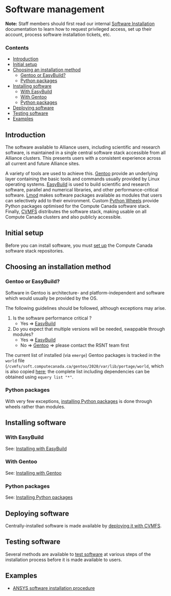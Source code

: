# Software management

**Note:** Staff members should first read our internal [Software
Installation](https://wiki.alliancecan.ca/wiki/Software_installation)
documentation to learn how to request privileged access, set up their account,
process software installation tickets, etc.

### Contents

- [Introduction](#introduction)
- [Initial setup](#initial-setup)
- [Choosing an installation method](#choosing-an-installation-method)
  - [Gentoo or EasyBuild?](#gentoo-or-easybuild)
  - [Python packages](#python-packages)
- [Installing software](#installing-software)
  - [With EasyBuild](#with-easybuild)
  - [With Gentoo](#with-gentoo)
  - [Python packages](#python-packages)
- [Deploying software](#deploying-software)
- [Testing software](#testing-software)
- [Examples](#examples)

## Introduction

The software available to Alliance users, including scientific and
research software, is maintained in a single central software stack accessible
from all Alliance clusters. This presents users with a consistent
experience across all current and future Alliance sites.

A variety of tools are used to achieve this. [Gentoo](https://www.gentoo.org/) 
provide an underlying layer containing the
basic tools and commands usually provided by Linux operating systems.
[EasyBuild](https://github.com/hpcugent/easybuild) is used to build scientific
and research software, parallel and numerical libraries, and other
performance-critical software.
[Lmod](https://www.tacc.utexas.edu/research-development/tacc-projects/lmod)
makes software packages available as modules that users can selectively add to
their environment. Custom [Python Wheels](http://pythonwheels.com/) provide
Python packages optimised for the Compute Canada software stack. Finally,
[CVMFS](https://cvmfs.readthedocs.io/en/stable/) distributes the software stack,
making usable on all Compute Canada clusters and also publicly accessible.

## Initial setup

Before you can install software, you must [set up](setup.md) the Compute Canada
software stack repositories.

## Choosing an installation method

### Gentoo or EasyBuild?

Software in Gentoo is architecture- and platform-independent and software which
would usually be provided by the OS.

The following guidelines should be followed, although exceptions may arise.

1. Is the software performance critical ?
   - Yes => [EasyBuild](easybuild.md)
2. Do you expect that multiple versions will be needed, swappable through
   modules?
   - Yes => [EasyBuild](easybuild.md)
   - No => [Gentoo](gentoo.md) => please contact the RSNT team first

The current list of installed (via `emerge`) Gentoo packages is tracked in the
`world` file (`/cvmfs/soft.computecanada.ca/gentoo/2020/var/lib/portage/world`,
which is also copied
[here](https://github.com/ComputeCanada/gentoo-overlay/blob/main/etc/portage/world);
the complete list including dependencies can be obtained using `equery list
"*"`.

### Python packages

With very few exceptions, [installing Python packages](python.md) is done
through wheels rather than modules.

## Installing software

### With EasyBuild

See: [Installing with EasyBuild](easybuild.md)

### With Gentoo

See: [Installing with Gentoo](gentoo.md)

### Python packages

See: [Installing Python packages](python.md)

## Deploying software

Centrally-installed software is made available by [deploying it with
CVMFS](cvmfs.md).

## Testing software

Several methods are available to [test software](testing.md) at various steps of
the installation process before it is made available to users.

## Examples

- [ANSYS software installation procedure](examples/ansys.md)
